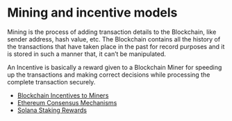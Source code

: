# Mining and incentive models

Mining is the process of adding transaction details to the Blockchain, like sender address, hash value, etc. The Blockchain contains all the history of the transactions that have taken place in the past for record purposes and it is stored in such a manner that, it can’t be manipulated.

An Incentive is basically a reward given to a Blockchain Miner for speeding up the transactions and making correct decisions while processing the complete transaction securely.

- [Blockchain Incentives to Miners](https://www.geeksforgeeks.org/blockchain-incentives-to-miners/)
- [Ethereum Consensus Mechanisms](https://ethereum.org/en/developers/docs/consensus-mechanisms/)
- [Solana Staking Rewards](https://docs.solana.com/implemented-proposals/staking-rewards)
